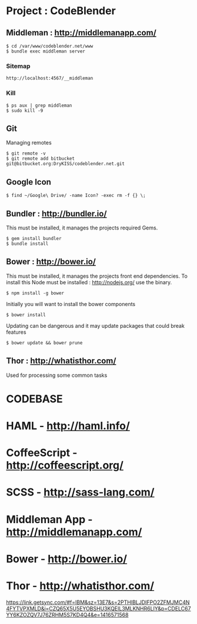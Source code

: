 # Project : CodeBlender

## Middleman : http://middlemanapp.com/

    $ cd /var/www/codeblender.net/www
    $ bundle exec middleman server

### Sitemap

    http://localhost:4567/__middleman

### Kill

    $ ps aux | grep middleman
    $ sudo kill -9

## Git

Managing remotes

    $ git remote -v
    $ git remote add bitbucket git@bitbucket.org:DryKISS/codeblender.net.git

## Google Icon

    $ find ~/Google\ Drive/ -name Icon? -exec rm -f {} \;

## Bundler : http://bundler.io/

This must be installed, it manages the projects required Gems.

    $ gem install bundler
    $ bundle install

## Bower : http://bower.io/

This must be installed, it manages the projects front end dependencies. To install
this Node must be installed : http://nodejs.org/ use the binary.

    $ npm install -g bower

Initially you will want to install the bower components

    $ bower install

Updating can be dangerous and it may update packages that could break features

    $ bower update && bower prune

## Thor : http://whatisthor.com/

Used for processing some common tasks

# CODEBASE
# HAML          - http://haml.info/
# CoffeeScript  - http://coffeescript.org/
# SCSS          - http://sass-lang.com/
# Middleman App - http://middlemanapp.com/
# Bower         - http://bower.io/
# Thor          - http://whatisthor.com/


https://link.getsync.com/#f=IBM&sz=13E7&s=2PTHIBLJDIFPO2ZFMJMC4N4FYTVPXMLD&i=CZQ65X5U5EYOBSHU3KQEIL3MLKNHR6LIY&p=CDELC67YY6KZOZQV7J76ZRHM5S7KD4Q4&e=1416571568
